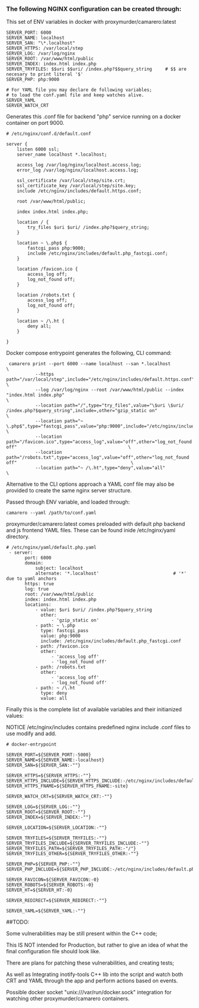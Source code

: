 ### The following NGINX configuration can be created through:

This set of ENV variables in docker with proxymurder/camarero:latest

```
SERVER_PORT: 6000
SERVER_NAME: localhost
SERVER_SAN: "\*.localhost"
SERVER_HTTPS: /var/local/step
SERVER_LOG: /var/log/nginx
SERVER_ROOT: /var/www/html/public
SERVER_INDEX: index.html index.php
SERVER_TRYFILES: $$uri $$uri/ /index.php?$$query_string     # $$ are necesary to print literal '$'
SERVER_PHP: php:9000

# For YAML file you may declare de following variables;
# to load the conf.yaml file and keep watches alive.
SERVER_YAML
SERVER_WATCH_CRT
```

Generates this .conf file for backend "php" service running on a docker container on port 9000.

```
# /etc/nginx/conf.d/default.conf

server {
    listen 6000 ssl;
    server_name localhost *.localhost;

    access_log /var/log/nginx/localhost.access.log;
    error_log /var/log/nginx/localhost.access.log;

    ssl_certificate /var/local/step/site.crt;
    ssl_certificate_key /var/local/step/site.key;
    include /etc/nginx/includes/default.https.conf;

    root /var/www/html/public;

    index index.html index.php;

    location / {
        try_files $uri $uri/ /index.php?$query_string;
    }

    location ~ \.php$ {
        fastcgi_pass php:9000;
        include /etc/nginx/includes/default.php_fastcgi.conf;
    }

    location /favicon.ico {
        access_log off;
        log_not_found off;
    }

    location /robots.txt {
        access_log off;
        log_not_found off;
    }

    location ~ /\.ht {
        deny all;
    }

}
```

Docker compose entrypoint generates the following, CLI command:

```
 camarero print --port 6000 --name localhost --san *.localhost                                                                             \
           --https path="/var/local/step",include="/etc/nginx/includes/default.https.conf",filename="site"                                 \
           --log /var/log/nginx --root /var/www/html/public --index "index.html index.php"                                                 \
           --location path="/",type="try_files",value="\$uri \$uri/ /index.php?$query_string",include=,other="gzip_static on"              \
           --location path="~ \.php$",type="fastcgi_pass",value="php:9000",include="/etc/nginx/includes/default.php_fastcgi.conf"          \
           --location path="/favicon.ico",type="access_log",value="off",other="log_not_found off"                                          \
           --location path="/robots.txt",type="access_log",value="off",other="log_not_found off"                                           \
           --location path="~ /\.ht",type="deny",value="all"                                                                               \
```

Alternative to the CLI options approach a YAML conf file may also be provided to create the same nginx server structure.

Passed through ENV variable, and loaded through:

```
camarero --yaml /path/to/conf.yaml
```

proxymurder/camarero:latest comes preloaded with default php backend and js frontend YAML files.
These can be found inide /etc/nginx/yaml directory.

```
# /etc/nginx/yaml/default.php.yaml
 - server:
       port: 6000
       domain:
           subject: localhost
           alternate: '*.localhost'                            # '*' due to yaml anchors
       https: true
       log: true
       root: /var/www/html/public
       index: index.html index.php
       locations:
           - value: $uri $uri/ /index.php?$query_string
             other:
                 - 'gzip_static on'
           - path: ~ \.php
             type: fastcgi_pass
             value: php:9000
             include: /etc/nginx/includes/default.php_fastcgi.conf
           - path: /favicon.ico
             other:
                 - 'access_log off'
                 - 'log_not_found off'
           - path: /robots.txt
             other:
                 - 'access_log off'
                 - 'log_not_found off'
           - path: ~ /\.ht
             type: deny
             value: all
```

Finally this is the complete list of available variables and their initianized values:

NOTICE /etc/nginx/includes contains predefined nginx include .conf files to use modify and add.

```
# docker-entrypoint

SERVER_PORT=${SERVER_PORT:-5000}
SERVER_NAME=${SERVER_NAME:-localhost}
SERVER_SAN=${SERVER_SAN:-""}

SERVER_HTTPS=${SERVER_HTTPS:-""}
SERVER_HTTPS_INCLUDE=${SERVER_HTTPS_INCLUDE:-/etc/nginx/includes/default.https.conf}
SERVER_HTTPS_FNAME=${SERVER_HTTPS_FNAME:-site}

SERVER_WATCH_CRT=${SERVER_WATCH_CRT:-""}

SERVER_LOG=${SERVER_LOG:-""}
SERVER_ROOT=${SERVER_ROOT:-""}
SERVER_INDEX=${SERVER_INDEX:-""}

SERVER_LOCATION=${SERVER_LOCATION:-""}

SERVER_TRYFILES=${SERVER_TRYFILES:-""}
SERVER_TRYFILES_INCLUDE=${SERVER_TRYFILES_INCLUDE:-""}
SERVER_TRYFILES_PATH=${SERVER_TRYFILES_PATH:-"/"}
SERVER_TRYFILES_OTHER=${SERVER_TRYFILES_OTHER:-""}

SERVER_PHP=${SERVER_PHP:-""}
SERVER_PHP_INCLUDE=${SERVER_PHP_INCLUDE:-/etc/nginx/includes/default.php_fastcgi.conf}

SERVER_FAVICON=${SERVER_FAVICON:-0}
SERVER_ROBOTS=${SERVER_ROBOTS:-0}
SERVER_HT=${SERVER_HT:-0}

SERVER_REDIRECT=${SERVER_REDIRECT:-""}

SERVER_YAML=${SERVER_YAML:-""}
```

##TODO:

Some vulnerabilities may be still present within the C++ code;

This IS NOT intended for Production, but rather to give an idea of what the final configuration file should look like.

There are plans for patching these vulnerabilities, and creating tests;

As well as Integrating inotify-tools C++ lib into the script and watch both CRT and YAML through the app and perform actions based on events.

Possible docker socket "unix:///var/run/docker.sock" integration for watching other proxymurder/camarero containers.
